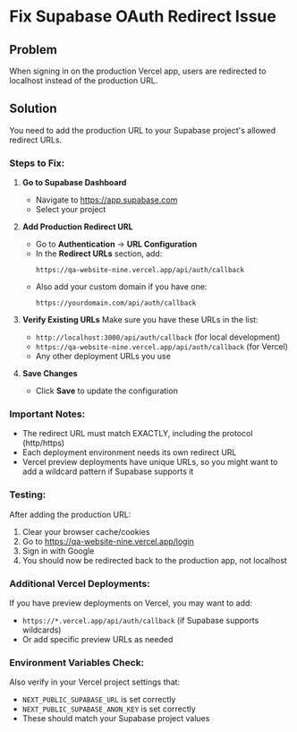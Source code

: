 # Fix Supabase OAuth Redirect Issue

## Problem

When signing in on the production Vercel app, users are redirected to localhost instead of the production URL.

## Solution

You need to add the production URL to your Supabase project's allowed redirect URLs.

### Steps to Fix:

1. **Go to Supabase Dashboard**

   - Navigate to https://app.supabase.com
   - Select your project

2. **Add Production Redirect URL**

   - Go to **Authentication** → **URL Configuration**
   - In the **Redirect URLs** section, add:
     ```
     https://qa-website-nine.vercel.app/api/auth/callback
     ```
   - Also add your custom domain if you have one:
     ```
     https://yourdomain.com/api/auth/callback
     ```

3. **Verify Existing URLs**
   Make sure you have these URLs in the list:

   - `http://localhost:3000/api/auth/callback` (for local development)
   - `https://qa-website-nine.vercel.app/api/auth/callback` (for Vercel)
   - Any other deployment URLs you use

4. **Save Changes**
   - Click **Save** to update the configuration

### Important Notes:

- The redirect URL must match EXACTLY, including the protocol (http/https)
- Each deployment environment needs its own redirect URL
- Vercel preview deployments have unique URLs, so you might want to add a wildcard pattern if Supabase supports it

### Testing:

After adding the production URL:

1. Clear your browser cache/cookies
2. Go to https://qa-website-nine.vercel.app/login
3. Sign in with Google
4. You should now be redirected back to the production app, not localhost

### Additional Vercel Deployments:

If you have preview deployments on Vercel, you may want to add:

- `https://*.vercel.app/api/auth/callback` (if Supabase supports wildcards)
- Or add specific preview URLs as needed

### Environment Variables Check:

Also verify in your Vercel project settings that:

- `NEXT_PUBLIC_SUPABASE_URL` is set correctly
- `NEXT_PUBLIC_SUPABASE_ANON_KEY` is set correctly
- These should match your Supabase project values
